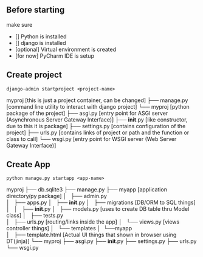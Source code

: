 ## Before starting
make sure
- [] Python is installed
- [] django is installed
- [optional] Virtual environment is created
- [for now] PyCharm IDE is setup


## Create project
```
django-admin startproject <project-name>
```

myproj                  [this is just a project container, can be changed]
├── manage.py           [command line utility to interact with django project]
└── myproj              [python package of the project]
    ├── asgi.py         [entry point for ASGI server (Asynchronous Server Gateway Interface)]
    ├── __init__.py     [like constructor, due to this it is package]
    ├── settings.py     [contains configuration of the project]
    ├── urls.py         [contains links of project or path and the function or class to call]
    └── wsgi.py         [entry point for WSGI server (Web Server Gateway Interface)]


## Create App
```
python manage.py startapp <app-name>
```

myproj
├── db.sqlite3
├── manage.py
├── myapp                   [application directory/py package]
│   ├── admin.py        
│   ├── apps.py
│   ├── __init__.py
│   ├── migrations          [DB/ORM to SQL things]
│   │   ├── __init__.py
│   ├── models.py           [uses to create DB table thru Model class]
│   ├── tests.py    
│   ├── urls.py             [routing/links inside the app]
│   └── views.py            [views controller things]
│   └── templates
│  	    └──myapp                   
│   	   ├── template.html   [Actual UI things that shown in browser using DT(jinja)]
└── myproj
    ├── asgi.py
    ├── __init__.py
    ├── settings.py
    ├── urls.py
    └── wsgi.py
